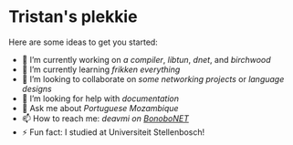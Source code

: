 Tristan's plekkie
=================

Here are some ideas to get you started:

- 🔭 I’m currently working on _a compiler_, _libtun_, _dnet_, and _birchwood_
- 🌱 I’m currently learning _frikken everything_
- 👯 I’m looking to collaborate on _some networking projects_ or _language designs_
- 🤔 I’m looking for help with _documentation_
- 💬 Ask me about _Portuguese Mozambique_
- 📫 How to reach me: _deavmi on [BonoboNET](http://deavmi.assigned.network/projects/bonobonet)_
- ⚡ Fun fact: I studied at Universiteit Stellenbosch!
